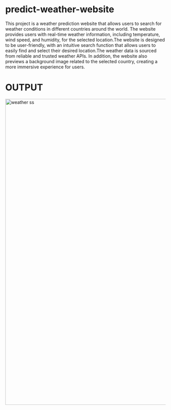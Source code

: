 # predict-weather-website
This project is a weather prediction website that allows users to search for weather conditions in different countries around the world. 
The website provides users with real-time weather information, including temperature, wind speed, and humidity, for the selected location.The website is designed to be user-friendly, with an intuitive search function that allows users to easily find and select their desired location.The weather data is sourced from reliable and trusted weather APIs.
In addition, the website also previews a background image related to the selected country, creating a more immersive experience for users. 

# OUTPUT
<img width="960" alt="weather ss" src="https://user-images.githubusercontent.com/128537199/234616527-60575cd8-63a3-44a9-b1d8-f3925f05434a.PNG">
